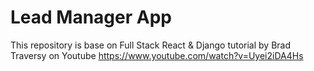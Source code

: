 # Lead Manager App

This repository is base on Full Stack React & Django tutorial by Brad Traversy on Youtube
https://www.youtube.com/watch?v=Uyei2iDA4Hs
